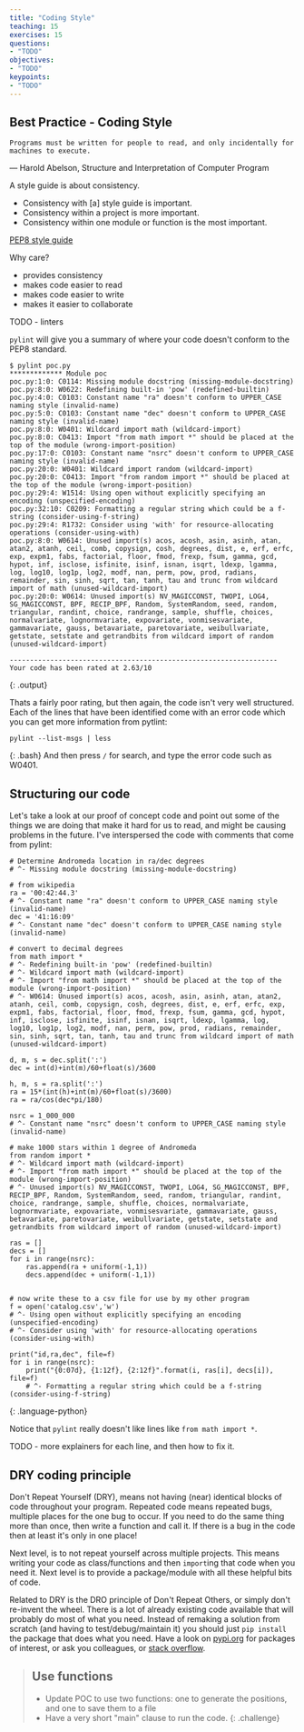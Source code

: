 ```yaml
---
title: "Coding Style"
teaching: 15
exercises: 15
questions:
- "TODO"
objectives:
- "TODO"
keypoints:
- "TODO"
---
```


## Best Practice - Coding Style
```
Programs must be written for people to read, and only incidentally for machines to execute.
```
 ― Harold Abelson, Structure and Interpretation of Computer Program

A style guide is about consistency.
- Consistency with [a] style guide is important.
- Consistency within a project is more important.
- Consistency within one module or function is the most important.

[PEP8 style guide](https://peps.python.org/pep-0008/)

Why care?
- provides consistency
- makes code easier to read
- makes code easier to write
- makes it easier to collaborate	


TODO - linters

`pylint` will give you a summary of where your code doesn't conform to the PEP8 standard.

```
$ pylint poc.py
************* Module poc
poc.py:1:0: C0114: Missing module docstring (missing-module-docstring)
poc.py:8:0: W0622: Redefining built-in 'pow' (redefined-builtin)
poc.py:4:0: C0103: Constant name "ra" doesn't conform to UPPER_CASE naming style (invalid-name)
poc.py:5:0: C0103: Constant name "dec" doesn't conform to UPPER_CASE naming style (invalid-name)
poc.py:8:0: W0401: Wildcard import math (wildcard-import)
poc.py:8:0: C0413: Import "from math import *" should be placed at the top of the module (wrong-import-position)
poc.py:17:0: C0103: Constant name "nsrc" doesn't conform to UPPER_CASE naming style (invalid-name)
poc.py:20:0: W0401: Wildcard import random (wildcard-import)
poc.py:20:0: C0413: Import "from random import *" should be placed at the top of the module (wrong-import-position)
poc.py:29:4: W1514: Using open without explicitly specifying an encoding (unspecified-encoding)
poc.py:32:10: C0209: Formatting a regular string which could be a f-string (consider-using-f-string)
poc.py:29:4: R1732: Consider using 'with' for resource-allocating operations (consider-using-with)
poc.py:8:0: W0614: Unused import(s) acos, acosh, asin, asinh, atan, atan2, atanh, ceil, comb, copysign, cosh, degrees, dist, e, erf, erfc, exp, expm1, fabs, factorial, floor, fmod, frexp, fsum, gamma, gcd, hypot, inf, isclose, isfinite, isinf, isnan, isqrt, ldexp, lgamma, log, log10, log1p, log2, modf, nan, perm, pow, prod, radians, remainder, sin, sinh, sqrt, tan, tanh, tau and trunc from wildcard import of math (unused-wildcard-import)
poc.py:20:0: W0614: Unused import(s) NV_MAGICCONST, TWOPI, LOG4, SG_MAGICCONST, BPF, RECIP_BPF, Random, SystemRandom, seed, random, triangular, randint, choice, randrange, sample, shuffle, choices, normalvariate, lognormvariate, expovariate, vonmisesvariate, gammavariate, gauss, betavariate, paretovariate, weibullvariate, getstate, setstate and getrandbits from wildcard import of random (unused-wildcard-import)

------------------------------------------------------------------
Your code has been rated at 2.63/10
```
{: .output}

Thats a fairly poor rating, but then again, the code isn't very well structured.
Each of the lines that have been identified come with an error code which you can get more information from pytlint:

```
pylint --list-msgs | less
```
{: .bash}
And then press `/` for search, and type the error code such as W0401.

## Structuring our code

Let's take a look at our proof of concept code and point out some of the things we are doing that make it hard for us to read, and might be causing problems in the future.
I've interspersed the code with comments that come from pylint:
```
# Determine Andromeda location in ra/dec degrees 
# ^- Missing module docstring (missing-module-docstring)

# from wikipedia
ra = '00:42:44.3' 
# ^- Constant name "ra" doesn't conform to UPPER_CASE naming style (invalid-name)
dec = '41:16:09'  
# ^- Constant name "dec" doesn't conform to UPPER_CASE naming style (invalid-name)

# convert to decimal degrees
from math import *  
# ^- Redefining built-in 'pow' (redefined-builtin)
# ^- Wildcard import math (wildcard-import)
# ^- Import "from math import *" should be placed at the top of the module (wrong-import-position)
# ^- W0614: Unused import(s) acos, acosh, asin, asinh, atan, atan2, atanh, ceil, comb, copysign, cosh, degrees, dist, e, erf, erfc, exp, expm1, fabs, factorial, floor, fmod, frexp, fsum, gamma, gcd, hypot, inf, isclose, isfinite, isinf, isnan, isqrt, ldexp, lgamma, log, log10, log1p, log2, modf, nan, perm, pow, prod, radians, remainder, sin, sinh, sqrt, tan, tanh, tau and trunc from wildcard import of math (unused-wildcard-import)

d, m, s = dec.split(':')
dec = int(d)+int(m)/60+float(s)/3600

h, m, s = ra.split(':')
ra = 15*(int(h)+int(m)/60+float(s)/3600)
ra = ra/cos(dec*pi/180)

nsrc = 1_000_000
# ^- Constant name "nsrc" doesn't conform to UPPER_CASE naming style (invalid-name)

# make 1000 stars within 1 degree of Andromeda
from random import *
# ^- Wildcard import math (wildcard-import)
# ^- Import "from math import *" should be placed at the top of the module (wrong-import-position)
# ^- Unused import(s) NV_MAGICCONST, TWOPI, LOG4, SG_MAGICCONST, BPF, RECIP_BPF, Random, SystemRandom, seed, random, triangular, randint, choice, randrange, sample, shuffle, choices, normalvariate, lognormvariate, expovariate, vonmisesvariate, gammavariate, gauss, betavariate, paretovariate, weibullvariate, getstate, setstate and getrandbits from wildcard import of random (unused-wildcard-import)

ras = []
decs = []
for i in range(nsrc):
    ras.append(ra + uniform(-1,1))
    decs.append(dec + uniform(-1,1))


# now write these to a csv file for use by my other program
f = open('catalog.csv','w')
# ^- Using open without explicitly specifying an encoding (unspecified-encoding)
# ^- Consider using 'with' for resource-allocating operations (consider-using-with)

print("id,ra,dec", file=f)
for i in range(nsrc):
    print("{0:07d}, {1:12f}, {2:12f}".format(i, ras[i], decs[i]), file=f)
    # ^- Formatting a regular string which could be a f-string (consider-using-f-string)

```
{: .language-python}

Notice that `pylint` really doesn't like lines like `from math import *`.


TODO - more explainers for each line, and then how to fix it.

## DRY coding principle

Don't Repeat Yourself (DRY), means not having (near) identical blocks of code throughout your program.
Repeated code means repeated bugs, multiple places for the one bug to occur.
If you need to do the same thing more than once, then write a function and call it.
If there is a bug in the code then at least it's only in one place!

Next level, is to not repeat yourself across multiple projects.
This means writing your code as class/functions and then `import`ing that code when you need it.
Next level is to provide a package/module with all these helpful bits of code.

Related to DRY is the DRO principle of Don't Repeat Others, or simply don't re-invent the wheel.
There is a lot of already existing code available that will probably do most of what you need.
Instead of remaking a solution from scratch (and having to test/debug/maintain it) you should just `pip install` the package that does what you need.
Have a look on [pypi.org](https://pypi.org/) for packages of interest, or ask you colleagues, or [stack overflow](https://stackoverflow.com/).


> ## Use functions
> - Update POC to use two functions: one to generate the positions, and one to save them to a file
> - Have a very short "main" clause to run the code.
{: .challenge}

